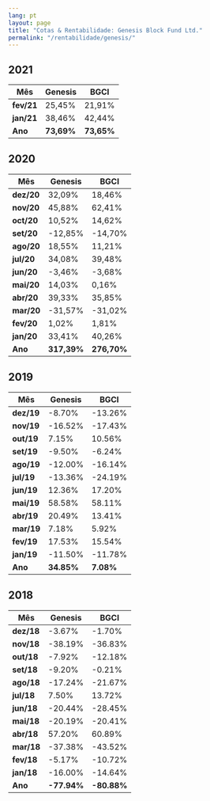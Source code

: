 ```yaml
---
lang: pt
layout: page
title: "Cotas & Rentabilidade: Genesis Block Fund Ltd."
permalink: "/rentabilidade/genesis/"
---
```

## 2021

| Mês    | Genesis | BGCI    |
|--------|---------|---------|
| **fev/21** | 25,45% | 21,91% |
| **jan/21** | 38,46% | 42,44% |
| **Ano**    | **73,69%**  | **73,65%** |

## 2020

| Mês    | Genesis | BGCI    |
|--------|---------|---------|
| **dez/20** | 32,09% | 18,46% |
| **nov/20** | 45,88% | 62,41% |
| **oct/20** | 10,52% | 14,62% |
| **set/20** | -12,85% | -14,70% |
| **ago/20** | 18,55% | 11,21% |
| **jul/20** | 34,08% | 39,48% |
| **jun/20** | -3,46% | -3,68% |
| **mai/20** | 14,03% | 0,16% |
| **abr/20** | 39,33% | 35,85% |
| **mar/20** | -31,57% | -31,02% |
| **fev/20** | 1,02% | 1,81% |
| **jan/20** | 33,41% | 40,26% |
| **Ano**    | **317,39%**  | **276,70%** |

## 2019

| Mês    | Genesis | BGCI    |
|--------|---------|---------|
| **dez/19** | -8.70%   | -13.26%   |
| **nov/19** | -16.52%   | -17.43%   |
| **out/19** | 7.15%   | 10.56%   |
| **set/19** | -9.50%   | -6.24%   |
| **ago/19** | -12.00%   | -16.14%   |
| **jul/19** | -13.36%   | -24.19%   |
| **jun/19** | 12.36%   | 17.20%   |
| **mai/19** | 58.58%   | 58.11%   |
| **abr/19** | 20.49%   | 13.41%   |
| **mar/19** | 7.18%   | 5.92%   |
| **fev/19** | 17.53%  | 15.54%  |
| **jan/19** | -11.50% | -11.78% |
| **Ano**    | **34.85%**  | **7.08%**   |

## 2018

| Mês    | Genesis | BGCI    |
|--------|---------|---------|
| **dez/18** | -3.67%  | -1.70%  |
| **nov/18** | -38.19% | -36.83% |
| **out/18** | -7.92%  | -12.18% |
| **set/18** | -9.20%  | -0.21%  |
| **ago/18** | -17.24% | -21.67% |
| **jul/18** | 7.50%   | 13.72%  |
| **jun/18** | -20.44% | -28.45% |
| **mai/18** | -20.19% | -20.41% |
| **abr/18** | 57.20%  | 60.89%  |
| **mar/18** | -37.38% | -43.52% |
| **fev/18** | -5.17%  | -10.72% |
| **jan/18** | -16.00% | -14.64% |
| **Ano**    | **-77.94%** | **-80.88%**  |

